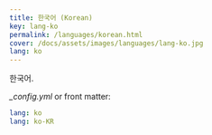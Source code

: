 ```yaml
---
title: 한국어 (Korean)
key: lang-ko
permalink: /languages/korean.html
cover: /docs/assets/images/languages/lang-ko.jpg
lang: ko
---
```


한국어.

<!--more-->

*_config.yml* or front matter:

```yml
lang: ko
lang: ko-KR
```